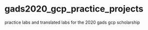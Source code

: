 # gads2020_gcp_practice_projects
practice labs and translated labs for the 2020 gads gcp scholarship
